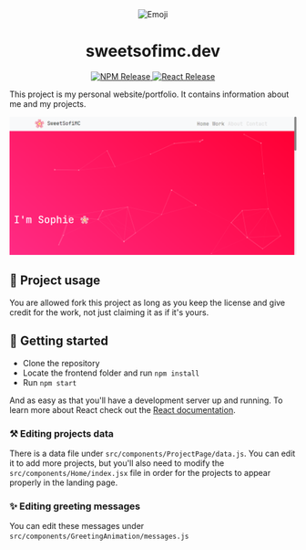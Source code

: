 <div align="center">
  <img alt="Emoji" src="https://twemoji.maxcdn.com/v/latest/svg/1f338.svg" width="100" />
</div>
<h1 align="center">
  sweetsofimc.dev
</h1>

<p align="center">
  <a href="https://www.npmjs.com/" target="_blank">
    <img src="https://img.shields.io/badge/npm-8.1.0-cb3837?style=for-the-badge&logo=npm" alt="NPM Release"/>
  </a>
  <a href="https://reactjs.org/" target="_blank">
    <img src="https://img.shields.io/badge/React-17.0.2-61dafb?style=for-the-badge&logo=React" alt="React Release"/>
  </a>
</p>

This project is my personal website/portfolio. It contains information about me and my projects.

[![Demo image](.github/images/demo.png)](https://sweetsofimc.dev)

## 📌 Project usage

You are allowed fork this project as long as you keep the license and give credit for the work, not just claiming it as if it's yours.

## 🚀 Getting started

- Clone the repository
- Locate the frontend folder and run `npm install`
- Run `npm start`

And as easy as that you'll have a development server up and running. To learn more about React check out the [React documentation](https://reactjs.org/).

### ⚒ Editing projects data

There is a data file under `src/components/ProjectPage/data.js`. You can edit it to add more projects, but you'll also need to modify the `src/components/Home/index.jsx` file in order for the projects to appear properly in the landing page.

### ✨ Editing greeting messages

You can edit these messages under `src/components/GreetingAnimation/messages.js`